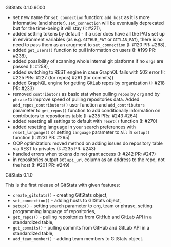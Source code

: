 GitStats 0.1.0.9000

- set new name for `set_connection` function: `add_host` as it is more informative (and shorter). `set_connection` will be eventually deprecated but for the time-being it will stay (I: #271),
- added setting tokens by default - if a user does have all the PATs set up in environment variables (as e.g. `GITHUB_PAT` or `GITLAB_PAT`), there is no need to pass them as an arugment to `set_connection` (I: #120 PR: #268),
- added `get_users()` function to pull information on users (I: #199 PR: #238),
- added possibility of scanning whole internal git platforms if no `orgs` are passed (I: #258),
- added switching to REST engine in case GraphQL fails with 502 error (I: #225 PRs: #227 (for repos) #261 (for commits))
- added GraphQL engine for getting GitLab repos by organization (I: #218 PR: #233)
- removed `contributors` as basic stat when pulling `repos` by `org` and by `phrase` to improve speed of pulling repositories data. Added `add_repos_contributors()` user function and `add_contributors` parameter to `get_repos()` function to add conditionally information on contributors to repositories table (I: #235 PRs: #243 #264)
- added resetting all settings to default with `reset()` function (I: #270)
- added resetting language in your search preferences with `reset_language()` or setting `language` parameter to `All` in `setup()` function (I: #231 PR: #265)
- OOP optimization: moved method on adding issues do repository table via REST to privates (I: #235 PR: #243)
- handled errors when tokens do not grant access (I: #242 PR: #247)
- in repositories output set `api_url` column as an address to the repo, not the host (I: #201 PR: #249)


GitStats 0.1.0

This is the first release of GitStats with given features:

- `create_gitstats()` - creating GitStats object,
- `set_connection()` - adding hosts to GitStats object,
- `setup()` - setting search parameter to org, team or phrase, setting programming language of repositories,
- `get_repos()` - pulling repositories from GitHub and GitLab API in a standardized table,
- `get_commits()` - pulling commits from GitHub and GitLab API in a standardized table,
- `add_team_member()` - adding team members to GitStats object.
